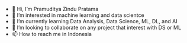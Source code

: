 - 👋 Hi, I’m Pramuditya Zindu Pratama
- 👀 I’m interested in machine learning and data scientce
- 🌱 I’m currently learning Data Analysis, Data Science, ML, DL, and AI
- 💞️ I’m looking to collaborate on any project that interest with DS or ML
- 📫 How to reach me in Indonesia

<!---
zinduprtm/zinduprtm is a ✨ special ✨ repository because its `README.md` (this file) appears on your GitHub profile.
You can click the Preview link to take a look at your changes.
--->
